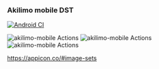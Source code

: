 ### Akilimo mobile DST

[![Android CI](https://github.com/masgeek/akilimo-mobile/actions/workflows/android.yml/badge.svg)](https://github.com/masgeek/akilimo-mobile/actions/workflows/android.yml)

![akilimo-mobile Actions](https://api.meercode.io/badge/masgeek/akilimo-mobile?type=ci-score&token=7QwvPQUxRPTOd8fotZBAjCPXzBoFqm2R&lastDay=14) ![akilimo-mobile Actions](https://api.meercode.io/badge/masgeek/akilimo-mobile?type=ci-count&token=7QwvPQUxRPTOd8fotZBAjCPXzBoFqm2R&lastDay=14) ![akilimo-mobile Actions](https://api.meercode.io/badge/masgeek/akilimo-mobile?type=ci-success-rate&token=7QwvPQUxRPTOd8fotZBAjCPXzBoFqm2R&lastDay=14)

https://appicon.co/#image-sets
